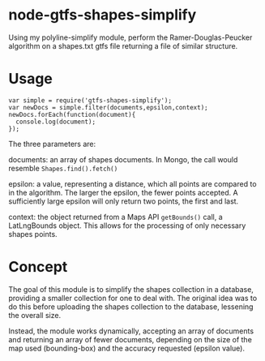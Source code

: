 node-gtfs-shapes-simplify
=========================

Using my polyline-simplify module, perform the Ramer-Douglas-Peucker algorithm on a shapes.txt gtfs file returning a file of similar structure.

Usage
===
````
var simple = require('gtfs-shapes-simplify');
var newDocs = simple.filter(documents,epsilon,context);
newDocs.forEach(function(document){
  console.log(document);
});
````
The three parameters are:

documents:
  an array of shapes documents. In Mongo, the call would resemble `Shapes.find().fetch()`

epsilon:
  a value, representing a distance, which all points are compared to in the algorithm. The larger the epsilon, the fewer points accepted. A sufficiently large epsilon will only return two points, the first and last.

context:
  the object returned from a Maps API `getBounds()` call, a LatLngBounds object. This allows for the processing of only necessary shapes points.

Concept
===
The goal of this module is to simplify the shapes collection in a database, providing a smaller collection for one to deal with. The original idea was to do this before uploading the shapes collection to the database, lessening the overall size. 

Instead, the module works dynamically, accepting an array of documents and returning an array of fewer documents, depending on the size of the map used (bounding-box) and the accuracy requested (epsilon value).
